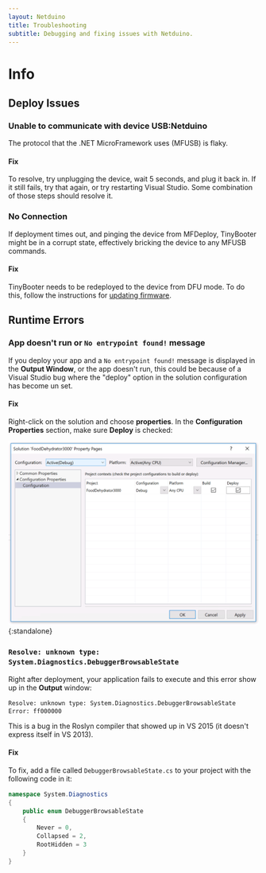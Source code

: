 ```yaml
---
layout: Netduino
title: Troubleshooting
subtitle: Debugging and fixing issues with Netduino.
---
```


# Info

## Deploy Issues

### Unable to communicate with device USB:Netduino

The protocol that the .NET MicroFramework uses (MFUSB) is flaky.

#### Fix

To resolve, try unplugging the device, wait 5 seconds, and plug it back in. If it still fails, try that again, or try restarting Visual Studio. Some combination of those steps should resolve it.

### No Connection

If deployment times out, and pinging the device from MFDeploy, TinyBooter might be in a corrupt state, effectively bricking the device to any MFUSB commands.

#### Fix

TinyBooter needs to be redeployed to the device from DFU mode. To do this, follow the instructions for [updating firmware](/Netduino/About/Updating_Firmware/).


## Runtime Errors

### App doesn't run or `No entrypoint found!` message

If you deploy your app and a `No entrypoint found!` message is displayed in the **Output Window**, or the app doesn't run, this could be because of a Visual Studio bug where the "deploy" option in the solution configuration has become un set.

#### Fix

Right-click on the solution and choose **properties**. In the **Configuration Properties** section, make sure **Deploy** is checked:

![](DeployChecked.png){:standalone}

### `Resolve: unknown type: System.Diagnostics.DebuggerBrowsableState`

Right after deployment, your application fails to execute and this error show up in the **Output** window:

```
Resolve: unknown type: System.Diagnostics.DebuggerBrowsableState
Error: ff000000
```

This is a bug in the Roslyn compiler that showed up in VS 2015 (it doesn't express itself in VS 2013).

#### Fix

To fix, add a file called `DebuggerBrowsableState.cs` to your project with the following code in it:

```csharp
namespace System.Diagnostics
{
    public enum DebuggerBrowsableState
    {
        Never = 0,
        Collapsed = 2,
        RootHidden = 3
    }
}
```
